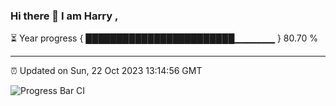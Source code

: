 ### Hi there 👋 I am Harry , 

⏳ Year progress { ████████████████████████▁▁▁▁▁▁ } 80.70 %

---

⏰ Updated on Sun, 22 Oct 2023 13:14:56 GMT

![Progress Bar CI](https://github.com/duykhang68/duykhang68/workflows/Progress%20Bar%20CI/badge.svg)
